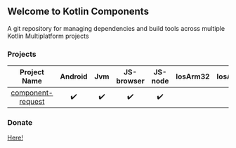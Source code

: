 ## Welcome to Kotlin Components

A git repository for managing dependencies and build tools across multiple Kotlin Multiplatform projects

### Projects
<!-- 25 -->
| Project Name | Android | Jvm | JS-browser | JS-node | IosArm32 | IosArm64 | IosX64 | IosSimulatorArm64 | MacosArm64 | MacosX64 | TvosArm64 | TvosX64 | TvosSimulatorArm64 | WatchosArm32 | WatchosArm64 | WatchosX64 | WatchosX86 | WatchosSimulatorArm64 | LinuxArm32Hfp | LinuxMips32 | LinuxMipsel32 | LinuxX64 | MingwX64 | MingwX86 |
| :-: | :-: | :-: | :-: | :-: | :-: | :-: | :-: | :-: | :-: | :-: | :-: | :-: | :-: | :-: | :-: | :-: | :-: | :-: | :-: | :-: | :-: | :-: | :-: | :-: |
| <!-- Project Name --> [component-request](https://github.com/05nelsonm/component-request) | <!-- Android --> ✔️ | <!-- Jvm --> ✔️ | <!-- JS-browser --> ✔️ | <!-- JS-node --> ✔️ | <!-- IosArm32 --> | <!-- IosArm64 --> ✔️ | <!-- IosX64 --> ✔️ | <!-- IosSimulatorArm64 --> | <!-- MacosArm64 --> ✔️ | <!-- MacosX64 --> ✔️ | <!-- TvosArm64 --> ✔️ | <!-- TvosX64 --> ✔️ | <!-- TvosSimulatorArm64 --> | <!-- WatchosArm32 --> ✔️ | <!-- WatchosArm64 --> ✔️ | <!-- WatchosX64 --> ✔️ | <!-- WatchosX86 --> | <!-- WatchosSimulatorArm64 --> | <!--LinuxArm32Hfp --> | <!--LinuxMips32 --> | <!-- LinuxMipsel32 --> | <!-- LinuxX64 --> ✔️ | <!-- MingwX64 --> ✔️ | <!-- MingwX86 --> |

### Donate
[Here!](https://donate.matthewnelson.io)
